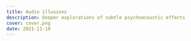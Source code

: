```yaml
---
title: Audio illusions
description: Deeper explorations of subtle psychoacoustic effects
cover: cover.png
date: 2021-11-10
---
```

<youtube-embed video="Sn07AMCfaAI" />

<youtube-embed video="OiW8gzBGz1A" />

<youtube-embed video="fBMli2YAR8k" />

<youtube-embed video="TVsMiSrlSSc" />

<youtube-embed video="WMHyYCk7OqE" />

<youtube-embed video="YQNsCg4z6L8" />

